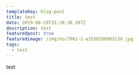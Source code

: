 ```yaml
---
templateKey: blog-post
title: test
date: 2019-08-29T15:39:38.207Z
description: test
featuredpost: true
featuredimage: /img/dsc7061-1-e1550286965139.jpg
tags:
  - test
---
```

test
